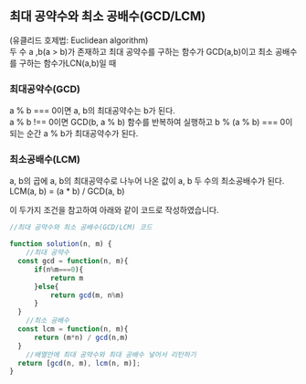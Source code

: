 ## 최대 공약수와 최소 공배수(GCD/LCM)

(유클리드 호제법: Euclidean algorithm)  
두 수 a ,b(a > b)가 존재하고 최대 공약수를 구하는 함수가 GCD(a,b)이고 최소 공배수를 구하는 함수가LCN(a,b)일 때

### 최대공약수(GCD)
a % b === 0이면 a, b의 최대공약수는 b가 된다.  
a % b !== 0이면 GCD(b, a % b) 함수를 반복하여 실행하고 b % (a % b) === 0이 되는 순간 a % b가 최대공약수가 된다.  

### 최소공배수(LCM)
a, b의 곱에 a, b의 최대공약수로 나누어 나온 값이 a, b 두 수의 최소공배수가 된다.  
LCM(a, b) = (a * b) / GCD(a, b)  


이 두가지 조건을 참고하여 아래와 같이 코드로 작성하였습니다.

```js
//최대 공약수와 최소 공배수(GCD/LCM) 코드

function solution(n, m) {
    //최대 공약수
  const gcd = function(n, m){
      if(n%m===0){
          return m
      }else{
          return gcd(m, n%m)
      }
  }
    //최소 공배수
  const lcm = function(n, m){
      return (m*n) / gcd(n,m)
  }
    //배열안에 최대 공약수와 최대 공배수 넣어서 리턴하기 
  return [gcd(n, m), lcm(n, m)];
}
```
